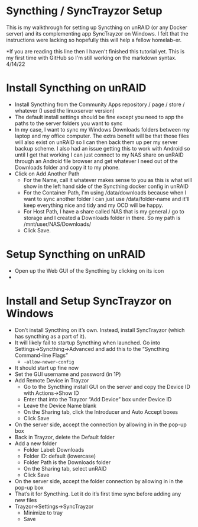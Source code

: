 # Syncthing / SyncTrayzor Setup

This is my walkthrough for setting up Syncthing on unRAID (or any Docker server) and its complementing app SyncTrayzor on Windows. I felt that the instructions were lacking so hopefully this will help a fellow homelab-er.

*If you are reading this line then I haven't finished this tutorial yet. This is my first time with GitHub so I'm still working on the markdown syntax. 4/14/22

# Install Syncthing on unRAID

* Install Syncthing from the Community Apps repository / page / store / whatever (I used the linuxserver version)
* The default install settings should be fine except you need to app the paths to the server folders you want to sync
* In my case, I want to sync my Windows Downloads folders between my laptop and my office computer. The extra benefit will be that those files will also exist on unRAID so I can then back them up per my server backup scheme. I also had an issue getting this to work with Android so until I get that working I can just connect to my NAS share on unRAID through an Android file browser and get whatever I need out of the Downloads folder and copy it to my phone.
* Click on Add Another Path
	- For the Name, call it whatever makes sense to you as this is what will show in the left hand side of the Syncthing docker config in unRAID
	- For the Container Path, I'm using /data/downloads because when I want to sync another folder I can just use /data/folder-name and it'll keep everything nice and tidy and my OCD will be happy.
	- For Host Path, I have a share called NAS that is my general / go to storage and I created a Downloads folder in there. So my path is /mnt/user/NAS/Downloads/
	- Click Save.


# Setup Syncthing on unRAID

* Open up the Web GUI of the Syncthing by clicking on its icon
* 




# Install and Setup SyncTrayzor on Windows

* Don’t install Syncthing on it’s own. Instead, install SyncTrayzor (which has syncthing as a part of it).
* It will likely fail to startup Syncthing when launched. Go into Settings→Syncthing→Advanced and add this to the “Syncthing Command-line Flags”
    * ```-allow-newer-config```
* It should start up fine now
* Set the GUI username and password (in 1P)
* Add Remote Device in Trayzor
    * Go to the Syncthing install GUI on the server and copy the Device ID with Actions→Show ID
    * Enter that into the Trayzor “Add Device” box under Device ID
    * Leave the Device Name blank
    * On the Sharing tab, click the Introducer and Auto Accept boxes
    * Click Save
* On the server side, accept the connection by allowing in in the pop-up box
* Back in Trayzor, delete the Default folder
* Add a new folder
    * Folder Label: Downloads
    * Folder ID: default (lowercase)
    * Folder Path is the Downloads folder
    * On the Sharing tab, select unRAID
    * Click Save
* On the server side, accept the folder connection by allowing in in the pop-up box
* That’s it for Syncthing. Let it do it’s first time sync before adding any new files
* Trayzor→Settings→SyncTrayzor
    * Minimize to tray
    * Save

